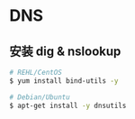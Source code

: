 # DNS

## 安装 dig & nslookup

```bash
# REHL/CentOS
$ yum install bind-utils -y

# Debian/Ubuntu
$ apt-get install -y dnsutils
```